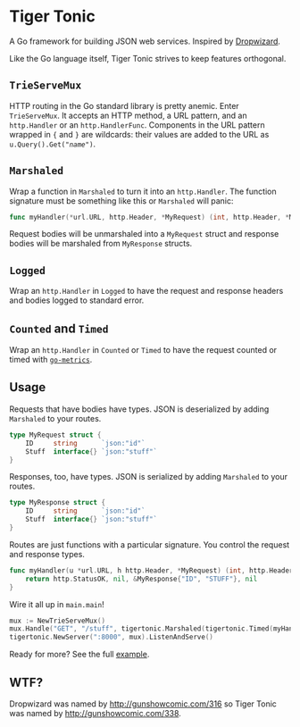 Tiger Tonic
===========

A Go framework for building JSON web services.  Inspired by [Dropwizard](http://dropwizard.codahale.com).

Like the Go language itself, Tiger Tonic strives to keep features orthogonal.

`TrieServeMux`
--------------

HTTP routing in the Go standard library is pretty anemic.  Enter `TrieServeMux`.  It accepts an HTTP method, a URL pattern, and an `http.Handler` or an `http.HandlerFunc`.  Components in the URL pattern wrapped in `{` and `}` are wildcards: their values are added to the URL as <code>u.Query().Get("<em>name</em>")</code>.

`Marshaled`
-----------

Wrap a function in `Marshaled` to turn it into an `http.Handler`.  The function signature must be something like this or `Marshaled` will panic:

```go
func myHandler(*url.URL, http.Header, *MyRequest) (int, http.Header, *MyResponse)
```

Request bodies will be unmarshaled into a `MyRequest` struct and response bodies will be marshaled from `MyResponse` structs.

`Logged`
--------

Wrap an `http.Handler` in `Logged` to have the request and response headers and bodies logged to standard error.

`Counted` and `Timed`
---------------------

Wrap an `http.Handler` in `Counted` or `Timed` to have the request counted or timed with [`go-metrics`](https://github.com/rcrowley/go-metrics).

Usage
-----

Requests that have bodies have types.  JSON is deserialized by adding `Marshaled` to your routes.

```go
type MyRequest struct {
	ID     string      `json:"id"`
	Stuff  interface{} `json:"stuff"`
}
```

Responses, too, have types.  JSON is serialized by adding `Marshaled` to your routes.

```go
type MyResponse struct {
	ID     string      `json:"id"`
	Stuff  interface{} `json:"stuff"`
}
```

Routes are just functions with a particular signature.  You control the request and response types.

```go
func myHandler(u *url.URL, h http.Header, *MyRequest) (int, http.Header, *MyResponse, error) {
    return http.StatusOK, nil, &MyResponse{"ID", "STUFF"}, nil
}
```

Wire it all up in `main.main`!

```go
mux := NewTrieServeMux()
mux.Handle("GET", "/stuff", tigertonic.Marshaled(tigertonic.Timed(myHandler, "myHandler", nil)))
tigertonic.NewServer(":8000", mux).ListenAndServe()
```

Ready for more?  See the full [example](https://github.com/rcrowley/go-tigertonic/tree/master/example).

WTF?
----

Dropwizard was named by <http://gunshowcomic.com/316> so Tiger Tonic was named by <http://gunshowcomic.com/338>.
